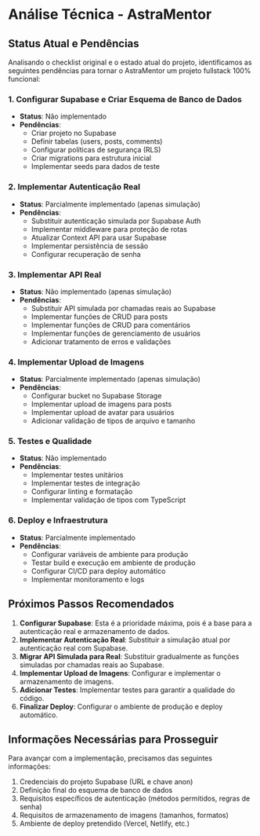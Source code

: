 # Análise Técnica - AstraMentor

## Status Atual e Pendências

Analisando o checklist original e o estado atual do projeto, identificamos as seguintes pendências para tornar o AstraMentor um projeto fullstack 100% funcional:

### 1. Configurar Supabase e Criar Esquema de Banco de Dados
- **Status**: Não implementado
- **Pendências**:
  - Criar projeto no Supabase
  - Definir tabelas (users, posts, comments)
  - Configurar políticas de segurança (RLS)
  - Criar migrations para estrutura inicial
  - Implementar seeds para dados de teste

### 2. Implementar Autenticação Real
- **Status**: Parcialmente implementado (apenas simulação)
- **Pendências**:
  - Substituir autenticação simulada por Supabase Auth
  - Implementar middleware para proteção de rotas
  - Atualizar Context API para usar Supabase
  - Implementar persistência de sessão
  - Configurar recuperação de senha

### 3. Implementar API Real
- **Status**: Não implementado (apenas simulação)
- **Pendências**:
  - Substituir API simulada por chamadas reais ao Supabase
  - Implementar funções de CRUD para posts
  - Implementar funções de CRUD para comentários
  - Implementar funções de gerenciamento de usuários
  - Adicionar tratamento de erros e validações

### 4. Implementar Upload de Imagens
- **Status**: Parcialmente implementado (apenas simulação)
- **Pendências**:
  - Configurar bucket no Supabase Storage
  - Implementar upload de imagens para posts
  - Implementar upload de avatar para usuários
  - Adicionar validação de tipos de arquivo e tamanho

### 5. Testes e Qualidade
- **Status**: Não implementado
- **Pendências**:
  - Implementar testes unitários
  - Implementar testes de integração
  - Configurar linting e formatação
  - Implementar validação de tipos com TypeScript

### 6. Deploy e Infraestrutura
- **Status**: Parcialmente implementado
- **Pendências**:
  - Configurar variáveis de ambiente para produção
  - Testar build e execução em ambiente de produção
  - Configurar CI/CD para deploy automático
  - Implementar monitoramento e logs

## Próximos Passos Recomendados

1. **Configurar Supabase**: Esta é a prioridade máxima, pois é a base para a autenticação real e armazenamento de dados.
2. **Implementar Autenticação Real**: Substituir a simulação atual por autenticação real com Supabase.
3. **Migrar API Simulada para Real**: Substituir gradualmente as funções simuladas por chamadas reais ao Supabase.
4. **Implementar Upload de Imagens**: Configurar e implementar o armazenamento de imagens.
5. **Adicionar Testes**: Implementar testes para garantir a qualidade do código.
6. **Finalizar Deploy**: Configurar o ambiente de produção e deploy automático.

## Informações Necessárias para Prosseguir

Para avançar com a implementação, precisamos das seguintes informações:

1. Credenciais do projeto Supabase (URL e chave anon)
2. Definição final do esquema de banco de dados
3. Requisitos específicos de autenticação (métodos permitidos, regras de senha)
4. Requisitos de armazenamento de imagens (tamanhos, formatos)
5. Ambiente de deploy pretendido (Vercel, Netlify, etc.)

